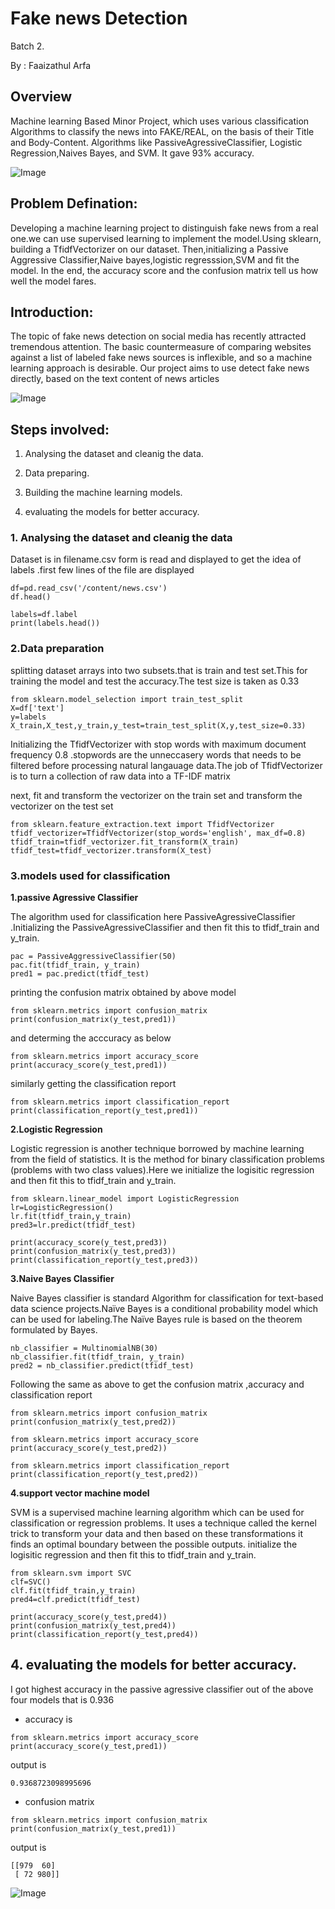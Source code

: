 # Fake news Detection
 Batch 2.
 
 By : Faaizathul Arfa
 
 ## Overview
 
 Machine learning Based Minor Project, which uses various classification Algorithms to classify the news into FAKE/REAL, on the basis of their Title and Body-Content. Algorithms like PassiveAgressiveClassifier, Logistic Regression,Naives Bayes, and SVM. It gave 93% accuracy.
 
 ![Image](https://www.arabianbusiness.com/public/styles/full_img/public/images/2018/05/18/fake-news.jpg?itok=2c5POe8V)

## Problem Defination:

Developing a machine learning project to distinguish fake news from a real one.we can use supervised learning to implement the model.Using sklearn, building a TfidfVectorizer on our dataset. Then,initializing a Passive Aggressive Classifier,Naive bayes,logistic regresssion,SVM and fit the model. In the end, the accuracy score and the confusion matrix tell us how well the model fares.
 
## Introduction:

The topic of fake news detection on social media has recently attracted tremendous attention. The basic countermeasure of comparing websites against a list of labeled fake news sources is inflexible, and so a machine learning approach is desirable. Our project aims to use detect fake news directly, based on the text content of news articles


 ![Image](https://www.pantechsolutions.net/media/wysiwyg/ML/twitter_fake_news_3.jpg)
 
## Steps involved:
 
 1. Analysing the dataset and cleanig the data.
 
 2. Data preparing.
 
 3. Building the machine learning models.
 
 4. evaluating the models for better accuracy.
 
### 1. Analysing the dataset and cleanig the data

Dataset is in filename.csv form is read and displayed to get the idea of labels .first few lines of the file are displayed 
```
df=pd.read_csv('/content/news.csv')
df.head()
```
```
labels=df.label
print(labels.head())
```
### 2.Data preparation
splitting dataset arrays into two subsets.that is train and test set.This for training the model and test the accuracy.The test size is taken as 0.33

```
from sklearn.model_selection import train_test_split
X=df['text']
y=labels
X_train,X_test,y_train,y_test=train_test_split(X,y,test_size=0.33)
```
Initializing the TfidfVectorizer with stop words with maximum document frequency 0.8  .stopwords are the unneccasery words that needs to be filtered before processing natural langauage data.The job of TfidfVectorizer is to turn a collection of raw data into a TF-IDF matrix

next, fit and transform the vectorizer on the train set and transform the vectorizer on the test set 
```
from sklearn.feature_extraction.text import TfidfVectorizer
tfidf_vectorizer=TfidfVectorizer(stop_words='english', max_df=0.8)
tfidf_train=tfidf_vectorizer.fit_transform(X_train) 
tfidf_test=tfidf_vectorizer.transform(X_test)
```


### 3.models used for classification

**1.passive Agressive Classifier**

The algorithm used for classification here PassiveAgressiveClassifier .Initializing the PassiveAgressiveClassifier and then fit this to tfidf_train and y_train.
```
pac = PassiveAggressiveClassifier(50) 
pac.fit(tfidf_train, y_train)
pred1 = pac.predict(tfidf_test)
```
printing the confusion matrix obtained by above model
```
from sklearn.metrics import confusion_matrix
print(confusion_matrix(y_test,pred1))
```
and determing the acccuracy as below
```
from sklearn.metrics import accuracy_score
print(accuracy_score(y_test,pred1))
```
similarly getting the classification report
```
from sklearn.metrics import classification_report
print(classification_report(y_test,pred1))
```
**2.Logistic Regression**

Logistic regression is another technique borrowed by machine learning from the field of statistics. It is the method for binary classification problems (problems with two class values).Here we initialize the logisitic regression and then fit this to tfidf_train and y_train.

```
from sklearn.linear_model import LogisticRegression
lr=LogisticRegression()
lr.fit(tfidf_train,y_train)
pred3=lr.predict(tfidf_test)
```
```
print(accuracy_score(y_test,pred3))
print(confusion_matrix(y_test,pred3))
print(classification_report(y_test,pred3))
```

**3.Naive Bayes Classifier**

Naive Bayes classifier is standard Algorithm for classification for text-based data science projects.Naïve Bayes is a conditional probability model which can be used for labeling.The Naïve Bayes rule is based on the theorem formulated by Bayes.
            
            
```
nb_classifier = MultinomialNB(30)
nb_classifier.fit(tfidf_train, y_train)
pred2 = nb_classifier.predict(tfidf_test)
```
Following the same as above to get the confusion matrix ,accuracy and classification report
```
from sklearn.metrics import confusion_matrix
print(confusion_matrix(y_test,pred2))
```
```
from sklearn.metrics import accuracy_score
print(accuracy_score(y_test,pred2))
```
```
from sklearn.metrics import classification_report
print(classification_report(y_test,pred2))
```
**4.support vector machine model**

SVM is a supervised machine learning algorithm which can be used for classification or regression problems. It uses a technique called the kernel trick to transform your data and then based on these transformations it finds an optimal boundary between the possible outputs.
initialize the logisitic regression and then fit this to tfidf_train and y_train.
```
from sklearn.svm import SVC
clf=SVC()
clf.fit(tfidf_train,y_train)
pred4=clf.predict(tfidf_test)
```
```
print(accuracy_score(y_test,pred4))
print(confusion_matrix(y_test,pred4))
print(classification_report(y_test,pred4))
```
## 4. evaluating the models for better accuracy.

 I got highest accuracy in the passive agressive classifier out of the above four models that is 0.936
 
 - accuracy is
 ```
from sklearn.metrics import accuracy_score
print(accuracy_score(y_test,pred1))
 ```
 output is
 ```
 0.9368723098995696
 ```
 - confusion matrix
 ```
from sklearn.metrics import confusion_matrix
print(confusion_matrix(y_test,pred1))
 ```
  output is
```
[[979  60]
 [ 72 980]]
```

 ![Image]("C:\Users\hp\Desktop\ML\download.png")
